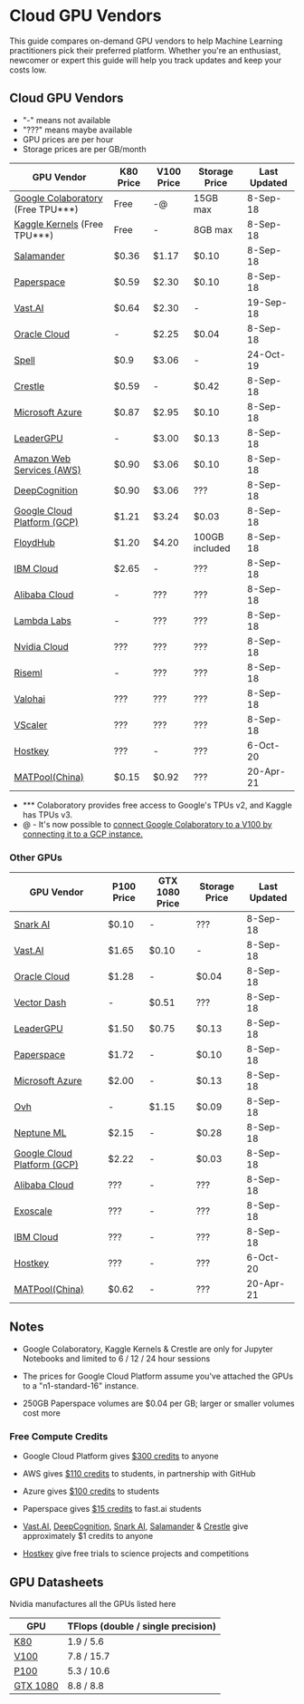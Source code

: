# Cloud GPU Vendors

This guide compares on-demand GPU vendors to help Machine Learning practitioners
pick their preferred platform. Whether you're an enthusiast, newcomer or expert
this guide will help you track updates and keep your costs low.

## Cloud GPU Vendors

- "-" means not available
- "???" means maybe available
- GPU prices are per hour
- Storage prices are per GB/month

| GPU Vendor                                                                                            | K80 Price | V100 Price | Storage Price  | Last Updated |
| ----------------------------------------------------------------------------------------------------- | --------- | ---------- | -------------- | ------------ |
| [Google Colaboratory](https://colab.research.google.com/) (Free TPU***)                                 | Free      | -@          | 15GB max       | 8-Sep-18     |
| [Kaggle Kernels](https://www.kaggle.com/dansbecker/running-kaggle-kernels-with-a-gpu)   (Free TPU***)               | Free      | -          | 8GB max        | 8-Sep-18     |
| [Salamander](https://salamander.ai/)                                                                  | $0.36     | $1.17      | $0.10          | 8-Sep-18     |
| [Paperspace](https://www.paperspace.com/)                                                             | $0.59     | $2.30      | $0.10          | 8-Sep-18     |
| [Vast.AI](https://vast.ai/)                                                                           | $0.64     | $2.30      | -              | 19-Sep-18    |
| [Oracle Cloud](https://cloud.oracle.com/compute/gpu/features)                                         | -         | $2.25      | $0.04          | 8-Sep-18     |
| [Spell](https://spell.run/)                                                                           | $0.9     | $3.06      | -            | 24-Oct-19     |
| [Crestle](https://www.crestle.com/)                                                                   | $0.59     | -          | $0.42          | 8-Sep-18     |
| [Microsoft Azure](https://docs.microsoft.com/en-us/azure/virtual-machines/windows/sizes-gpu)          | $0.87     | $2.95      | $0.10          | 8-Sep-18     |
| [LeaderGPU](https://www.leadergpu.com/)                                                               | -         | $3.00      | $0.13          | 8-Sep-18     |
| [Amazon Web Services (AWS)](https://aws.amazon.com/ec2/instance-types/p2/)                            | $0.90     | $3.06      | $0.10          | 8-Sep-18     |
| [DeepCognition](https://deepcognition.ai/)                                                            | $0.90     | $3.06      | ???            | 8-Sep-18     |
| [Google Cloud Platform (GCP)](https://cloud.google.com/gpu/)                                          | $1.21     | $3.24      | $0.03          | 8-Sep-18     |
| [FloydHub](https://www.floydhub.com/)                                                                 | $1.20     | $4.20      | 100GB included | 8-Sep-18     |
| [IBM Cloud](https://www.ibm.com/cloud/gpu)                                                            | $2.65     | -          | ???            | 8-Sep-18     |
| [Alibaba Cloud](https://www.alibabacloud.com/product/gpu?spm=a3c0i.11728334.1144220.1.23794a1clKeiCs) | -         | ???        | ???            | 8-Sep-18     |
| [Lambda Labs](https://lambdalabs.com/)                                                                | -         | ???        | ???            | 8-Sep-18     |
| [Nvidia Cloud](https://www.nvidia.com/en-us/data-center/gpu-cloud-computing/)                         | ???       | ???        | ???            | 8-Sep-18     |
| [Riseml](https://riseml.com/)                                                                         | -         | ???        | ???            | 8-Sep-18     |
| [Valohai](https://valohai.com/)                                                                       | ???       | ???        | ???            | 8-Sep-18     |
| [VScaler](https://www.vscaler.com/)                                                                   | ???       | ???        | ???            | 8-Sep-18     |
| [Hostkey](https://www.hostkey.com/)                                                                   | ???       | -          | ???            | 6-Oct-20     |
| [MATPool(China)](https://matpool.com/)                                                                | $0.15     | $0.92      | ???            | 20-Apr-21     |

- *** Colaboratory provides free access to Google's TPUs v2, and Kaggle has TPUs v3.
- @ - It's now possible to [connect Google Colaboratory to a V100 by connecting it to a GCP instance.](https://colab.research.google.com/drive/1Xh0slMoD1dfi8iTQJbO18uuCilJMLoKc)
### Other GPUs

| GPU Vendor                                                                                            | P100 Price | GTX 1080 Price | Storage Price | Last Updated |
| ----------------------------------------------------------------------------------------------------- | ---------- | -------------- | ------------- | ------------ |
| [Snark AI](https://snark.ai/)                                                                         | $0.10      | -              | ???           | 8-Sep-18     |
| [Vast.AI](https://vast.ai/)                                                                           | $1.65      | $0.10          | -             | 8-Sep-18     |
| [Oracle Cloud](https://cloud.oracle.com/compute/gpu/features)                                         | $1.28      | -              | $0.04         | 8-Sep-18     |
| [Vector Dash](https://vectordash.com/)                                                                | -          | $0.51          | ???           | 8-Sep-18     |
| [LeaderGPU](https://www.leadergpu.com/)                                                               | $1.50      | $0.75          | $0.13         | 8-Sep-18     |
| [Paperspace](https://www.paperspace.com/)                                                             | $1.72      | -              | $0.10         | 8-Sep-18     |
| [Microsoft Azure](https://docs.microsoft.com/en-us/azure/virtual-machines/windows/sizes-gpu)          | $2.00      | -              | $0.13         | 8-Sep-18     |
| [Ovh](https://www.ovh.com/world/public-cloud/instances/prices/)                                       | -          | $1.15          | $0.09         | 8-Sep-18     |
| [Neptune ML](https://neptune.ml/)                                                                     | $2.15      | -              | $0.28         | 8-Sep-18     |
| [Google Cloud Platform (GCP)](https://cloud.google.com/gpu/)                                          | $2.22      | -              | $0.03         | 8-Sep-18     |
| [Alibaba Cloud](https://www.alibabacloud.com/product/gpu?spm=a3c0i.11728334.1144220.1.23794a1clKeiCs) | ???        | -              | ???           | 8-Sep-18     |
| [Exoscale](https://exoscale.com/)                                                                     | ???        | -              | ???           | 8-Sep-18     |
| [IBM Cloud](https://www.ibm.com/cloud/gpu)                                                            | ???        | -              | ???           | 8-Sep-18     |
| [Hostkey](https://www.hostkey.com/)                                                                   | ???        | -              | ???           | 6-Oct-20     |
| [MATPool(China)](https://matpool.com/)                                                                | $0.62      | -              | ???           | 20-Apr-21     |

## Notes

- Google Colaboratory, Kaggle Kernels & Crestle are only for Jupyter Notebooks
and limited to 6 / 12 / 24 hour sessions

- The prices for Google Cloud Platform assume you've attached the GPUs to a
"n1-standard-16" instance.

- 250GB Paperspace volumes are $0.04 per GB; larger or smaller volumes cost more

### Free Compute Credits

- Google Cloud Platform gives [$300 credits](https://cloud.google.com/free/) to anyone

- AWS gives [$110 credits](https://education.github.com/pack/) to students, in partnership with GitHub

- Azure gives [$100 credits](https://azure.microsoft.com/en-in/free/students/) to students

- Paperspace gives [$15 credits](https://github.com/asiedubrempong/fastai_deeplearn_part1/blob/master/tools/paperspace.md#summary-of-charges) to fast.ai students

- [Vast.AI](https://vast.ai/), [DeepCognition](https://deepcognition.ai/), [Snark AI](https://snark.ai/), [Salamander](https://salamander.ai/) & [Crestle](https://www.crestle.com/) give approximately $1 credits to anyone

- [Hostkey](https://www.hostkey.com/) give free trials to science projects and competitions

## GPU Datasheets

Nvidia manufactures all the GPUs listed here

| GPU                                                                                                                        | TFlops (double / single precision) |
| -------------------------------------------------------------------------------------------------------------------------- | ---------------------------------- |
| [K80](https://www.nvidia.com/content/dam/en-zz/Solutions/Data-Center/tesla-product-literature/TeslaK80-datasheet.pdf)      | 1.9 / 5.6                          |
| [V100](https://images.nvidia.com/content/technologies/volta/pdf/tesla-volta-v100-datasheet-letter-fnl-web.pdf)             | 7.8 / 15.7                        |
| [P100](https://images.nvidia.com/content/tesla/pdf/nvidia-tesla-p100-datasheet.pdf)                                        | 5.3 / 10.6                         |
| [GTX 1080](https://international.download.nvidia.com/geforce-com/international/pdfs/GeForce_GTX_1080_Whitepaper_FINAL.pdf) | 8.8 / 8.8                          |
